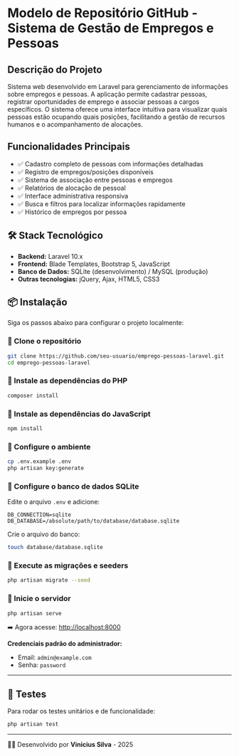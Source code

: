 # Modelo de Repositório GitHub - Sistema de Gestão de Empregos e Pessoas

## Descrição do Projeto

Sistema web desenvolvido em Laravel para gerenciamento de informações sobre empregos e pessoas. A aplicação permite cadastrar pessoas, registrar oportunidades de emprego e associar pessoas a cargos específicos. O sistema oferece uma interface intuitiva para visualizar quais pessoas estão ocupando quais posições, facilitando a gestão de recursos humanos e o acompanhamento de alocações.

## Funcionalidades Principais

- ✅ Cadastro completo de pessoas com informações detalhadas
- ✅ Registro de empregos/posições disponíveis
- ✅ Sistema de associação entre pessoas e empregos
- ✅ Relatórios de alocação de pessoal
- ✅ Interface administrativa responsiva
- ✅ Busca e filtros para localizar informações rapidamente
- ✅ Histórico de empregos por pessoa

## 🛠️ Stack Tecnológico

- **Backend:** Laravel 10.x
- **Frontend:** Blade Templates, Bootstrap 5, JavaScript
- **Banco de Dados:** SQLite (desenvolvimento) / MySQL (produção)
- **Outras tecnologias:** jQuery, Ajax, HTML5, CSS3

## 📦 Instalação

Siga os passos abaixo para configurar o projeto localmente:

### 🔹 Clone o repositório
```bash
git clone https://github.com/seu-usuario/emprego-pessoas-laravel.git
cd emprego-pessoas-laravel
```

### 🔹 Instale as dependências do PHP
```bash
composer install
```

### 🔹 Instale as dependências do JavaScript
```bash
npm install
```

### 🔹 Configure o ambiente
```bash
cp .env.example .env
php artisan key:generate
```

### 🔹 Configure o banco de dados SQLite
Edite o arquivo `.env` e adicione:
```env
DB_CONNECTION=sqlite
DB_DATABASE=/absolute/path/to/database/database.sqlite
```

Crie o arquivo do banco:
```bash
touch database/database.sqlite
```

### 🔹 Execute as migrações e seeders
```bash
php artisan migrate --seed
```

### 🔹 Inicie o servidor
```bash
php artisan serve
```

➡️ Agora acesse: [http://localhost:8000](http://localhost:8000)

**Credenciais padrão do administrador:**  
- Email: `admin@example.com`  
- Senha: `password`  

---


## 🧪 Testes

Para rodar os testes unitários e de funcionalidade:
```bash
php artisan test
```


---


👨‍💻 Desenvolvido por **Vinicius Silva** - 2025